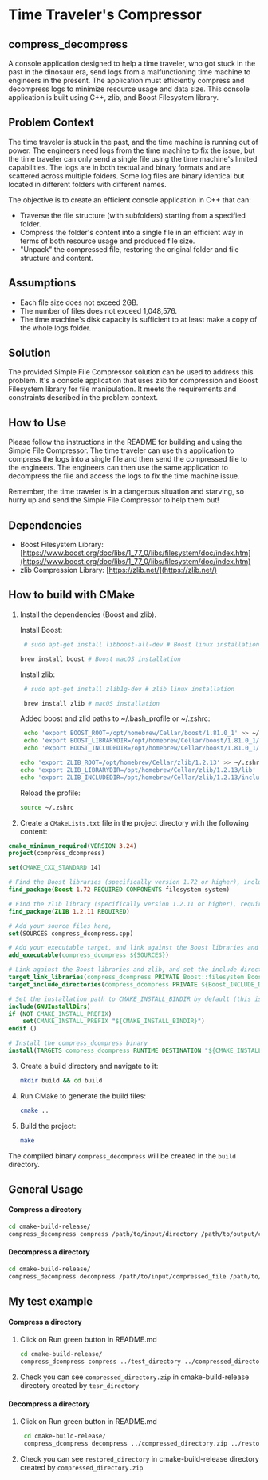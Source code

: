 # Time Traveler's Compressor

## compress_decompress

A console application designed to help a time traveler, who got stuck in the past in the dinosaur era, send logs from a malfunctioning time machine to engineers in the present. The application must efficiently compress and decompress logs to minimize resource usage and data size. This console application is built using C++, zlib, and Boost Filesystem library.

## Problem Context

The time traveler is stuck in the past, and the time machine is running out of power. The engineers need logs from the time machine to fix the issue, but the time traveler can only send a single file using the time machine's limited capabilities. The logs are in both textual and binary formats and are scattered across multiple folders. Some log files are binary identical but located in different folders with different names.

The objective is to create an efficient console application in C++ that can:

- Traverse the file structure (with subfolders) starting from a specified folder.
- Compress the folder's content into a single file in an efficient way in terms of both resource usage and produced file size.
- "Unpack" the compressed file, restoring the original folder and file structure and content.

## Assumptions

- Each file size does not exceed 2GB.
- The number of files does not exceed 1,048,576.
- The time machine's disk capacity is sufficient to at least make a copy of the whole logs folder.

## Solution

The provided Simple File Compressor solution can be used to address this problem. It's a console application that uses zlib for compression and Boost Filesystem library for file manipulation. It meets the requirements and constraints described in the problem context.

## How to Use

Please follow the instructions in the README for building and using the Simple File Compressor. The time traveler can use this application to compress the logs into a single file and then send the compressed file to the engineers. The engineers can then use the same application to decompress the file and access the logs to fix the time machine issue.

Remember, the time traveler is in a dangerous situation and starving, so hurry up and send the Simple File Compressor to help them out!

## Dependencies

- Boost Filesystem Library: [https://www.boost.org/doc/libs/1_77_0/libs/filesystem/doc/index.htm](https://www.boost.org/doc/libs/1_77_0/libs/filesystem/doc/index.htm)
- zlib Compression Library: [https://zlib.net/](https://zlib.net/)

## How to build with CMake

1. Install the dependencies (Boost and zlib).

   Install Boost:
   ```bash
    # sudo apt-get install libboost-all-dev # Boost linux installation
   
   brew install boost # Boost macOS installation
    ```
   Install zlib:
   ```bash
    # sudo apt-get install zlib1g-dev # zlib linux installation
   
    brew install zlib # macOS installation
    ```
   
   Added boost and zlid paths to ~/.bash_profile or ~/.zshrc:

   ```bash # Boost brew installation
    echo 'export BOOST_ROOT=/opt/homebrew/Cellar/boost/1.81.0_1' >> ~/.zshrc
    echo 'export BOOST_LIBRARYDIR=/opt/homebrew/Cellar/boost/1.81.0_1/lib' >> ~/.zshrc
    echo 'export BOOST_INCLUDEDIR=/opt/homebrew/Cellar/boost/1.81.0_1/include' >> ~/.zshrc
    ```  
    ```bash # zlib brew installation
   echo 'export ZLIB_ROOT=/opt/homebrew/Cellar/zlib/1.2.13' >> ~/.zshrc
   echo 'export ZLIB_LIBRARYDIR=/opt/homebrew/Cellar/zlib/1.2.13/lib' >> ~/.zshrc
   echo 'export ZLIB_INCLUDEDIR=/opt/homebrew/Cellar/zlib/1.2.13/include' >> ~/.zshrc
   ```
   
    Reload the profile:
    ```bash
    source ~/.zshrc
    ```
    
2. Create a `CMakeLists.txt` file in the project directory with the following content:

```cmake
cmake_minimum_required(VERSION 3.24)
project(compress_dcompress)

set(CMAKE_CXX_STANDARD 14)

# Find the Boost libraries (specifically version 1.72 or higher), including filesystem and system libraries (required for Boost I/O Streams)
find_package(Boost 1.72 REQUIRED COMPONENTS filesystem system)

# Find the zlib library (specifically version 1.2.11 or higher), required for Boost I/O Streams to work, and link against it
find_package(ZLIB 1.2.11 REQUIRED)

# Add your source files here,
set(SOURCES compress_dcompress.cpp)

# Add your executable target, and link against the Boost libraries and zlib
add_executable(compress_dcompress ${SOURCES})

# Link against the Boost libraries and zlib, and set the include directories for the Boost libraries
target_link_libraries(compress_dcompress PRIVATE Boost::filesystem Boost::system ${ZLIB_LIBRARIES})
target_include_directories(compress_dcompress PRIVATE ${Boost_INCLUDE_DIRS})

# Set the installation path to CMAKE_INSTALL_BINDIR by default (this is the appropriate directory for binary installation on the current platform)
include(GNUInstallDirs)
if (NOT CMAKE_INSTALL_PREFIX)
    set(CMAKE_INSTALL_PREFIX "${CMAKE_INSTALL_BINDIR}")
endif ()

# Install the compress_dcompress binary
install(TARGETS compress_dcompress RUNTIME DESTINATION "${CMAKE_INSTALL_BINDIR}")

```
3. Create a build directory and navigate to it:

   ```bash
   mkdir build && cd build
    ```

4. Run CMake to generate the build files:
   ```bash
   cmake ..
   ```
   
5. Build the project:

   ```bash
   make 
   ```
The compiled binary `compress_decompress` will be created in the `build` directory.

## General Usage
#### Compress a directory 
   ```bash
   cd cmake-build-release/
   compress_decompress compress /path/to/input/directory /path/to/output/compressed_file
   ```
#### Decompress a directory 
   ```bash
   cd cmake-build-release/
   compress_decompress decompress /path/to/input/compressed_file /path/to/output/directory
  ```

## My test example
#### Compress a directory
1. Click on Run green button in README.md
   ```bash 
   cd cmake-build-release/
   compress_dcompress compress ../test_directory ../compressed_directory.zip 
   ```
2. Check you can see `compressed_directory.zip` in cmake-build-release directory created by `tesr_directory`

#### Decompress a directory 
1. Click on Run green button in README.md
   ```bash
    cd cmake-build-release/
    compress_dcompress decompress ../compressed_directory.zip ../restored_directory 
   ```
2. Check you can see `restored_directory` in cmake-build-release directory created by `compressed_directory.zip`



